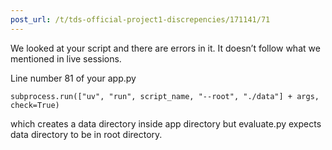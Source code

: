 ```yaml
---
post_url: /t/tds-official-project1-discrepencies/171141/71
---
```

We looked at your script and there are errors in it. It doesn’t follow what we mentioned in live sessions.

Line number 81 of your app.py

`subprocess.run(["uv", "run", script_name, "--root", "./data"] + args, check=True)`

which creates a data directory inside app directory but evaluate.py expects data directory to be in root directory.